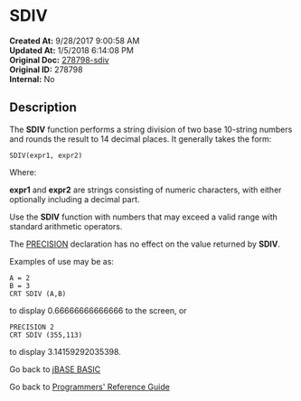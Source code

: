 # SDIV

**Created At:** 9/28/2017 9:00:58 AM  
**Updated At:** 1/5/2018 6:14:08 PM  
**Original Doc:** [278798-sdiv](https://docs.jbase.com/36868-jbase-basic/278798-sdiv)  
**Original ID:** 278798  
**Internal:** No  

## Description

The **SDIV** function performs a string division of two base 10-string numbers and rounds the result to 14 decimal places. It generally takes the form:

```
SDIV(expr1, expr2)
```

Where:

**expr1** and **expr2** are strings consisting of numeric characters, with either optionally including a decimal part.

Use the **SDIV** function with numbers that may exceed a valid range with standard arithmetic operators.

The [PRECISION](./../precision) declaration has no effect on the value returned by **SDIV**.

Examples of use may be as:

```
A = 2
B = 3
CRT SDIV (A,B)
```

to display 0.66666666666666 to the screen, or

```
PRECISION 2
CRT SDIV (355,113)
```

to display 3.14159292035398.

Go back to [jBASE BASIC](./../README.md)

Go back to [Programmers' Reference Guide](./../../reference-guides/jbc/README.md)

  
<PageFooter />
